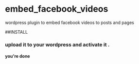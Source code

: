 # embed_facebook_videos
wordpress plugin to embed facebook videos to posts and pages

##INSTALL
### upload it to your wordpress and activate it .
#### you're done


